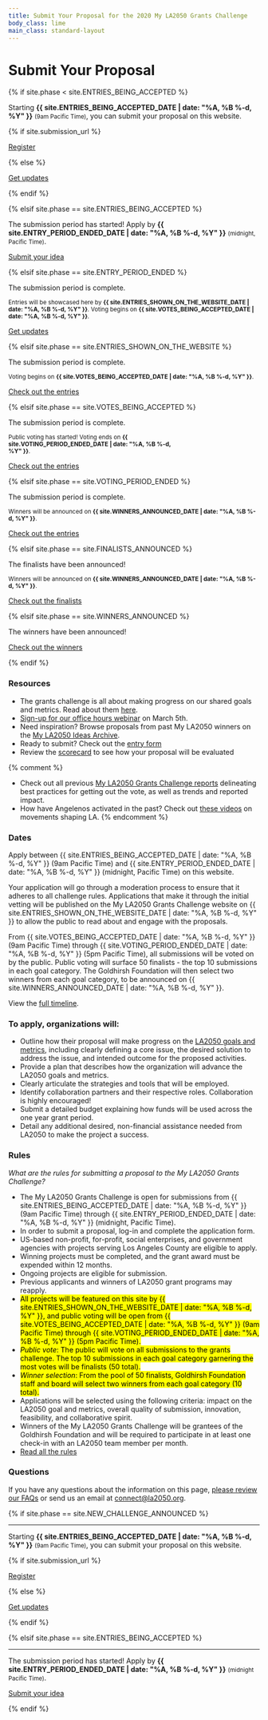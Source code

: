 ```yaml
---
title: Submit Your Proposal for the 2020 My LA2050 Grants Challenge
body_class: lime
main_class: standard-layout
---
```


<h1>
  Submit Your Proposal
</h1>

{% if site.phase < site.ENTRIES_BEING_ACCEPTED %}

<div class="introduction" markdown="1">

<p class="max-width: 23em">Starting <strong class="avoid-break">{{ site.ENTRIES_BEING_ACCEPTED_DATE | date: "%A, %B %-d, %Y" }}</strong> <small class="avoid-break">(9am Pacific Time)</small>, <span class="avoid-break">you can submit your proposal on this website.</span></p>

{% if site.submission_url %}

<p class="action" markdown="1">
  <a href="{{ site.submission_url }}">Register</a>
</p>

{% else %}

<p class="action" markdown="1">
  <a href="{{ site.mailing_list_url }}">Get updates</a>
</p>

{% endif %}

</div>

{% elsif site.phase == site.ENTRIES_BEING_ACCEPTED %}

<div class="introduction" markdown="1">

The submission period has started! Apply by <strong>{{ site.ENTRY_PERIOD_ENDED_DATE | date: "%A, %B %-d, %Y" }}</strong> <small>(midnight, Pacific Time)</small>.

<p class="action" markdown="1">
  <a href="{{ site.submission_url }}">Submit your idea</a>
</p>

</div>

{% elsif site.phase == site.ENTRY_PERIOD_ENDED %}

<div class="introduction" markdown="1">

The submission period is complete.

<small>
Entries will be showcased here by <strong>{{ site.ENTRIES_SHOWN_ON_THE_WEBSITE_DATE | date: "%A, %B %-d, %Y" }}</strong>. 
Voting begins on
<span class="avoid-break">
  <strong>{{ site.VOTES_BEING_ACCEPTED_DATE | date: "%A, %B %-d, %Y" }}</strong>.
</span>
</small>

<p class="action" markdown="1">
  <a href="{{ site.mailing_list_url }}">Get updates</a>
</p>

</div>

{% elsif site.phase == site.ENTRIES_SHOWN_ON_THE_WEBSITE %}

<div class="introduction" markdown="1">

The submission period is complete.

<small>
Voting begins on
<span class="avoid-break">
  <strong>{{ site.VOTES_BEING_ACCEPTED_DATE | date: "%A, %B %-d, %Y" }}</strong>.
</span>
</small>

<p class="action" markdown="1">
  <a href="/entries/">Check out the entries</a>
</p>

</div>

{% elsif site.phase == site.VOTES_BEING_ACCEPTED %}

<div class="introduction" markdown="1">

The submission period is complete.

<p style="max-width: 25em">
  <small>
  Public voting has started!
  Voting ends on
  <span class="avoid-break">
    <strong>{{ site.VOTING_PERIOD_ENDED_DATE | date: "%A, %B %-d, %Y" }}</strong>.
  </span>
  </small>
</p>

<p class="action" markdown="1">
  <a href="/entries/">Check out the entries</a>
</p>

</div>

{% elsif site.phase == site.VOTING_PERIOD_ENDED %}

<div class="introduction" markdown="1">

The submission period is complete.

<small>
  Winners will be announced on 
  <span class="avoid-break">
    <strong>{{ site.WINNERS_ANNOUNCED_DATE | date: "%A, %B %-d, %Y" }}</strong>.
  </span>
</small>

<p class="action" markdown="1">
  <a href="/entries/">Check out the entries</a>
</p>

</div>

{% elsif site.phase == site.FINALISTS_ANNOUNCED %}

<div class="introduction" markdown="1">

The finalists have been announced!

<small>
  Winners will be announced on 
  <span class="avoid-break">
    <strong>{{ site.WINNERS_ANNOUNCED_DATE | date: "%A, %B %-d, %Y" }}</strong>.
  </span>
</small>

<p class="action">
  <a href="/finalists/">Check out the finalists</a>
</p>

</div>

{% elsif site.phase == site.WINNERS_ANNOUNCED %}

<div class="introduction" markdown="1">

The winners have been announced!

<p class="action">
  <a href="/winners/">Check out the winners</a>
</p>

</div>

{% endif %}


### Resources

* The grants challenge is all about making progress on our shared goals and metrics. Read about them [here](http://la2050.s3-us-west-1.amazonaws.com/reports/1/pdfs/vision_for_a_successful_los_angeles.pdf?1441226432). 
* <a href="https://docs.google.com/forms/d/e/1FAIpQLSf4drDm6lKpmJudzHY8GYbXHvCszKoGuQUZsPR5TXc54OvDIQ/viewform">Sign-up for our office hours webinar</a> on March 5th. 
* Need inspiration? Browse proposals from past My LA2050 winners on the [My LA2050 Ideas Archive](https://archive.la2050.org/search/?keywords=winner). 
* Ready to submit? Check out the [entry form](https://drive.google.com/drive/u/0/folders/13kEX-1p_OgnW8AdHK0Ie6SxCPAHe2Ci0)
* Review the [scorecard](https://drive.google.com/drive/u/0/folders/13kEX-1p_OgnW8AdHK0Ie6SxCPAHe2Ci0) to see how your proposal will be evaluated

{% comment %}
* Check out all previous [My LA2050 Grants Challenge reports](https://la2050.org/reports) delineating best practices for getting out the vote, as well as trends and reported impact.
* How have Angelenos activated in the past? Check out [these videos](https://www.facebook.com/LA2050/videos/vl.1855009431227001/1798255590244812/?type=1) on movements shaping LA. 
{% endcomment %}


### Dates

Apply between {{ site.ENTRIES_BEING_ACCEPTED_DATE | date: "%A, %B %-d, %Y" }} (9am Pacific Time) and {{ site.ENTRY_PERIOD_ENDED_DATE | date: "%A, %B %-d, %Y" }} (midnight, Pacific Time) on this website. 

Your application will go through a moderation process to ensure that it adheres to all challenge rules. Applications that make it through the initial vetting will be published on the My LA2050 Grants Challenge website on {{ site.ENTRIES_SHOWN_ON_THE_WEBSITE_DATE | date: "%A, %B %-d, %Y" }} to allow the public to read about and engage with the proposals.

From {{ site.VOTES_BEING_ACCEPTED_DATE | date: "%A, %B %-d, %Y" }} (9am Pacific Time) through {{ site.VOTING_PERIOD_ENDED_DATE | date: "%A, %B %-d, %Y" }} (5pm Pacific Time), all submissions will be voted on by the public. Public voting will surface 50 finalists - the top 10 submissions in each goal category. The Goldhirsh Foundation will then select two winners from each goal category, to be announced on {{ site.WINNERS_ANNOUNCED_DATE | date: "%A, %B %-d, %Y" }}.

View the [full timeline](/timeline).


### To apply, organizations will:

* Outline how their proposal will make progress on the [LA2050 goals and metrics](/about/#goals), including clearly defining a core issue, the desired solution to address the issue, and intended outcome for the proposed activities.
* Provide a plan that describes how the organization will advance the LA2050 goals and metrics.
* Clearly articulate the strategies and tools that will be employed.
* Identify collaboration partners and their respective roles. Collaboration is highly encouraged!
* Submit a detailed budget explaining how funds will be used across the one year grant period.
* Detail any additional desired, non-financial assistance needed from LA2050 to make the project a success.

### Rules

_What are the rules for submitting a proposal to the My LA2050 Grants Challenge?_

* The My LA2050 Grants Challenge is open for submissions from {{ site.ENTRIES_BEING_ACCEPTED_DATE | date: "%A, %B %-d, %Y" }} (9am Pacific Time) through {{ site.ENTRY_PERIOD_ENDED_DATE | date: "%A, %B %-d, %Y" }} (midnight, Pacific Time).
* In order to submit a proposal, log-in and complete the application form.
* US-based non-profit, for-profit, social enterprises, and government agencies with projects serving Los Angeles County are eligible to apply.
* Winning projects must be completed, and the grant award must be expended within 12 months.
* Ongoing projects are eligible for submission.
* Previous applicants and winners of LA2050 grant programs may reapply.
* <mark>All projects will be featured on this site by {{ site.ENTRIES_SHOWN_ON_THE_WEBSITE_DATE | date: "%A, %B %-d, %Y" }}, and public voting will be open from {{ site.VOTES_BEING_ACCEPTED_DATE | date: "%A, %B %-d, %Y" }} (9am Pacific Time) through {{ site.VOTING_PERIOD_ENDED_DATE | date: "%A, %B %-d, %Y" }} (5pm Pacific Time).</mark>
* <mark><em>Public vote</em>: The public will vote on all submissions to the grants challenge. The top 10 submissions in each goal category garnering the most votes will be finalists (50 total).</mark>
* <mark><em>Winner selection</em>: From the pool of 50 finalists, Goldhirsh Foundation staff and board will select two winners from each goal category (10 total).</mark>
* Applications will be selected using the following criteria: impact on the LA2050 goal and metrics, overall quality of submission, innovation, feasibility, and collaborative spirit.
* Winners of the My LA2050 Grants Challenge will be grantees of the Goldhirsh Foundation and will be required to participate in at least one check-in with an LA2050 team member per month.
* [Read all the rules](http://la2050.s3-us-west-1.amazonaws.com/comfy/cms/files/135/files/original/2019GrantsChallengeRules.pdf)

### Questions

If you have any questions about the information on this page, [please review our FAQs](/faqs) or send us an email at [connect@la2050.org](mailto:connect@la2050.org).

{% if site.phase == site.NEW_CHALLENGE_ANNOUNCED %}

* * *

<div class="introduction" markdown="1">

<p class="max-width: 23em">Starting <strong class="avoid-break">{{ site.ENTRIES_BEING_ACCEPTED_DATE | date: "%A, %B %-d, %Y" }}</strong> <small class="avoid-break">(9am Pacific Time)</small>, <span class="avoid-break">you can submit your proposal on this website.</span></p>

{% if site.submission_url %}

<p class="action" markdown="1">
  <a href="{{ site.submission_url }}">Register</a>
</p>

{% else %}

<p class="action" markdown="1">
  <a href="{{ site.mailing_list_url }}">Get updates</a>
</p>

{% endif %}

{% elsif site.phase == site.ENTRIES_BEING_ACCEPTED %}

* * *

<div class="introduction" markdown="1">

The submission period has started! Apply by <strong>{{ site.ENTRY_PERIOD_ENDED_DATE | date: "%A, %B %-d, %Y" }}</strong> <small>(midnight Pacific Time)</small>.

<p class="action" markdown="1">
  <a href="{{ site.submission_url }}">Submit your idea</a>
</p>

</div>

{% endif %}

